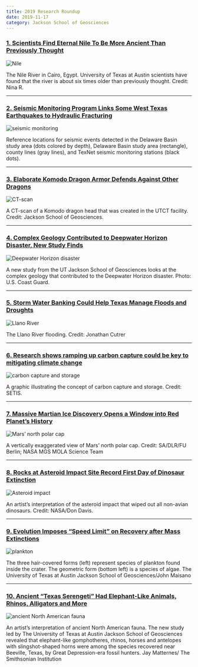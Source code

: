 ```yaml
--- 
title: 2019 Research Roundup
date: 2019-11-17
category: Jackson School of Geosciences
---
```


### **[1\. Scientists Find Eternal Nile To Be More Ancient Than Previously Thought](http://www.jsg.utexas.edu/news/2019/11/scientists-find-eternal-nile-to-be-more-ancient-than-previously-thought/)**

![Nile](http://research.utexas.edu/showcase/assets/js/fileman/Uploads/33022849338_72599ca518_k.jpg)

The Nile River in Cairo, Egypt. University of Texas at Austin scientists have found that the river is about six times older than previously thought. Credit: Nina R.

* * *

### [**2. Seismic Monitoring Program Links Some West Texas Earthquakes to Hydraulic Fracturing**](http://www.jsg.utexas.edu/news/2019/10/seismic-monitoring-program-links-some-west-texas-earthquakes-to-hydraulic-fracturing/)

![seismic monitoring](http://research.utexas.edu/showcase/assets/js/fileman/Uploads/jgrb53770-fig-0004-m.jpg)

Reference locations for seismic events detected in the Delaware Basin study area (dots colored by depth), Delaware Basin study area (rectangle), county lines (gray lines), and TexNet seismic monitoring stations (black dots).

* * *

### [3. Elaborate Komodo Dragon Armor Defends Against Other Dragons](http://www.jsg.utexas.edu/news/2019/09/elaborate-komodo-dragon-armor-defends-against-other-dragons/)

![CT-scan](http://research.utexas.edu/showcase/assets/js/fileman/Uploads/Outreach-Meetng-Tomography.jpg)

A CT-scan of a Komodo dragon head that was created in the UTCT facility. Credit: Jackson School of Geosciences.

* * *

### [4\. Complex Geology Contributed to Deepwater Horizon Disaster, New Study Finds](http://www.jsg.utexas.edu/news/2019/05/complex-geology-contributed-to-deepwater-horizon-disaster-new-study-finds/)

![Deepwater Horizon disaster](http://research.utexas.edu/showcase/assets/js/fileman/Uploads/4543311558_3d97a552b7_o.jpg)

A new study from the UT Jackson School of Geosciences looks at the complex geology that contributed to the Deepwater Horizon disaster. Photo: U.S. Coast Guard.

* * *

### [5\. Storm Water Banking Could Help Texas Manage Floods and Droughts](http://www.jsg.utexas.edu/news/2019/05/storm-water-banking-could-help-texas-manage-floods-and-droughts/)

![Llano River](http://research.utexas.edu/showcase/assets/js/fileman/Uploads/43185187420_b5526b3ce0_k.jpg)

The Llano River flooding. Credit: Jonathan Cutrer

* * *

### [6\. Research shows ramping up carbon capture could be key to mitigating climate change](http://www.jsg.utexas.edu/news/2019/12/research-shows-ramping-up-carbon-capture-could-be-key-to-mitigating-climate-change/)

![carbon capture and storage](http://research.utexas.edu/showcase/assets/js/fileman/Uploads/CCS_EDITS.jpg)

A graphic illustrating the concept of carbon capture and storage. Credit: SETIS.

* * *

### [7\. Massive Martian Ice Discovery Opens a Window into Red Planet’s History](http://www.jsg.utexas.edu/news/2019/05/massive-martian-ice-discovery-opens-a-window-into-red-planets-history/)

![Mars’ north polar cap](http://research.utexas.edu/showcase/assets/js/fileman/Uploads/Perspective_view_of_Chasma_Boreale.jpg)

A vertically exaggerated view of Mars’ north polar cap. Credit: SA/DLR/FU Berlin; NASA MGS MOLA Science Team

* * *

### [8\. Rocks at Asteroid Impact Site Record First Day of Dinosaur Extinction](http://www.jsg.utexas.edu/news/2019/09/rocks-at-asteroid-impact-site-record-first-day-of-dinosaur-extinction/)

![Asteroid impact](http://research.utexas.edu/showcase/assets/js/fileman/Uploads/Asteroid-impact.jpg)

An artist’s interpretation of the asteroid impact that wiped out all non-avian dinosaurs. Credit: NASA/Don Davis.

* * *

### [9\. Evolution Imposes “Speed Limit” on Recovery after Mass Extinctions](http://www.jsg.utexas.edu/news/2019/04/evolution-imposes-speed-limit-on-recovery-after-mass-extinctions/)

![plankton](http://research.utexas.edu/showcase/assets/js/fileman/Uploads/Best-Plankton_no-frame.jpg)

The three hair-covered forms (left) represent species of plankton found inside the crater. The geometric form (bottom left) is a species of algae. The University of Texas at Austin Jackson School of Geosciences/John Maisano

* * *

### [10\. Ancient “Texas Serengeti” Had Elephant-Like Animals, Rhinos, Alligators and More](http://www.jsg.utexas.edu/news/2019/04/ancient-texas-serengeti-had-elephant-like-animals-rhinos-alligators-and-more/)

![ancient North American fauna](http://research.utexas.edu/showcase/assets/js/fileman/Uploads/n.american-fauna.jpg)

An artist’s interpretation of ancient North American fauna. The new study led by The University of Texas at Austin Jackson School of Geosciences revealed that elephant-like gomphotheres, rhinos, horses and antelopes with slingshot-shaped horns were among the species recovered near Beeville, Texas, by Great Depression-era fossil hunters. Jay Matternes/ The Smithsonian Institution